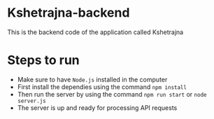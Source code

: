 # Kshetrajna-backend
This is the backend code of the application called Kshetrajna
# Steps to run
- Make sure to have `Node.js` installed in the computer
- First install the dependies using the command `npm install` 
- Then run the server by using the command `npm run start` or `node server.js`
- The server is up and ready for processing API requests
